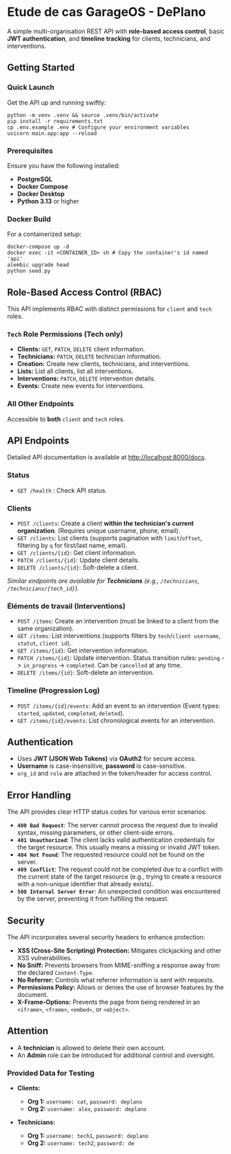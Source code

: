 # Etude de cas GarageOS - DePlano

A simple multi-organisation REST API with **role-based access control**, basic **JWT authentication**, and **timeline tracking** for clients, technicians, and interventions.

## Getting Started

### Quick Launch

Get the API up and running swiftly:

```
python -m venv .venv && source .venv/bin/activate
pip install -r requirements.txt
cp .env.example .env # Configure your environment variables
uvicorn main.app:app --reload

```

### Prerequisites

Ensure you have the following installed:

- **PostgreSQL**
- **Docker Compose**
- **Docker Desktop**
- **Python 3.13** or higher

### Docker Build

For a containerized setup:

```
docker-compose up -d
docker exec -it <CONTAINER_ID> sh # Copy the container's id named 'api'
alembic upgrade head
python seed.py

```

## Role-Based Access Control (RBAC)

This API implements RBAC with distinct permissions for `client` and `tech` roles.

### `Tech` Role Permissions (Tech only)

- **Clients:** `GET`, `PATCH`, `DELETE` client information.
- **Technicians:** `PATCH`, `DELETE` technician information.
- **Creation:** Create new clients, technicians, and interventions.
- **Lists:** List all clients, list all interventions.
- **Interventions:** `PATCH`, `DELETE` intervention details.
- **Events:** Create new events for interventions.

### All Other Endpoints

Accessible to **both** `client` and `tech` roles.

## API Endpoints

Detailed API documentation is available at [http://localhost:8000/docs](https://www.google.com/search?q=http://localhost:8000/docs "null").

### Status

- `GET /health` : Check API status.

### Clients

- `POST /clients`: Create a client **within the technician's current organization**. (Requires unique username, phone, email).
- `GET /clients`: List clients (supports pagination with `limit`/`offset`, filtering by `q` for first/last name, email).
- `GET /clients/{id}`: Get client information.
- `PATCH /clients/{id}`: Update client details.
- `DELETE /clients/{id}`: Soft-delete a client.

_Similar endpoints are available for **Technicians** (e.g., `/technicians`, `/technicians/{tech_id}`)._

### Éléments de travail (Interventions)

- `POST /items`: Create an intervention (must be linked to a client from the same organization).
- `GET /items`: List interventions (supports filters by `tech`/`client username`, `statut`, `client id`).
- `GET /items/{id}`: Get intervention information.
- `PATCH /items/{id}`: Update intervention. Status transition rules: `pending` -> `in_progress` -> `completed`. Can be `cancelled` at any time.
- `DELETE /items/{id}`: Soft-delete an intervention.

### Timeline (Progression Log)

- `POST /items/{id}/events`: Add an event to an intervention (Event types: `started`, `updated`, `completed`, `deleted`).
- `GET /items/{id}/events`: List chronological events for an intervention.

## Authentication

- Uses **JWT (JSON Web Tokens)** via **OAuth2** for secure access.
- **Username** is case-insensitive, **password** is case-sensitive.
- `org_id` and `role` are attached in the token/header for access control.

## Error Handling

The API provides clear HTTP status codes for various error scenarios:

- **`400 Bad Request`**: The server cannot process the request due to invalid syntax, missing parameters, or other client-side errors.
- **`401 Unauthorized`**: The client lacks valid authentication credentials for the target resource. This usually means a missing or invalid JWT token.
- **`404 Not Found`**: The requested resource could not be found on the server.
- **`409 Conflict`**: The request could not be completed due to a conflict with the current state of the target resource (e.g., trying to create a resource with a non-unique identifier that already exists).
- **`500 Internal Server Error`**: An unexpected condition was encountered by the server, preventing it from fulfilling the request.

## Security

The API incorporates several security headers to enhance protection:

- **XSS (Cross-Site Scripting) Protection:** Mitigates clickjacking and other XSS vulnerabilities.
- **No Sniff:** Prevents browsers from MIME-sniffing a response away from the declared `Content-Type`.
- **No Referrer:** Controls what referrer information is sent with requests.
- **Permissions Policy:** Allows or denies the use of browser features by the document.
- **X-Frame-Options:** Prevents the page from being rendered in an `<iframe>`, `<frame>`, `<embed>`, or `<object>`.

## Attention

- A **technician** is allowed to delete their own account.
- An **Admin** role can be introduced for additional control and oversight.

### Provided Data for Testing

- **Clients:**

  - **Org 1:** `username: cat`, `password: deplano`
  - **Org 2:** `username: alex`, `password: deplano`

- **Technicians:**

  - **Org 1:** `username: tech1`, `password: deplano`
  - **Org 2:** `username: tech2`, `password: de`
